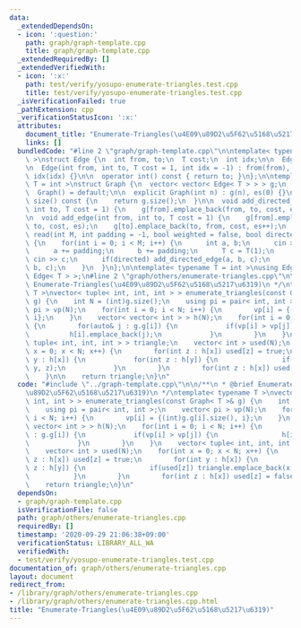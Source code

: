 ```yaml
---
data:
  _extendedDependsOn:
  - icon: ':question:'
    path: graph/graph-template.cpp
    title: graph/graph-template.cpp
  _extendedRequiredBy: []
  _extendedVerifiedWith:
  - icon: ':x:'
    path: test/verify/yosupo-enumerate-triangles.test.cpp
    title: test/verify/yosupo-enumerate-triangles.test.cpp
  _isVerificationFailed: true
  _pathExtension: cpp
  _verificationStatusIcon: ':x:'
  attributes:
    document_title: "Enumerate-Triangles(\u4E09\u89D2\u5F62\u5168\u5217\u6319)"
    links: []
  bundledCode: "#line 2 \"graph/graph-template.cpp\"\n\ntemplate< typename T = int\
    \ >\nstruct Edge {\n  int from, to;\n  T cost;\n  int idx;\n\n  Edge() = default;\n\
    \n  Edge(int from, int to, T cost = 1, int idx = -1) : from(from), to(to), cost(cost),\
    \ idx(idx) {}\n\n  operator int() const { return to; }\n};\n\ntemplate< typename\
    \ T = int >\nstruct Graph {\n  vector< vector< Edge< T > > > g;\n  int es;\n\n\
    \  Graph() = default;\n\n  explicit Graph(int n) : g(n), es(0) {}\n\n  size_t\
    \ size() const {\n    return g.size();\n  }\n\n  void add_directed_edge(int from,\
    \ int to, T cost = 1) {\n    g[from].emplace_back(from, to, cost, es++);\n  }\n\
    \n  void add_edge(int from, int to, T cost = 1) {\n    g[from].emplace_back(from,\
    \ to, cost, es);\n    g[to].emplace_back(to, from, cost, es++);\n  }\n\n  void\
    \ read(int M, int padding = -1, bool weighted = false, bool directed = false)\
    \ {\n    for(int i = 0; i < M; i++) {\n      int a, b;\n      cin >> a >> b;\n\
    \      a += padding;\n      b += padding;\n      T c = T(1);\n      if(weighted)\
    \ cin >> c;\n      if(directed) add_directed_edge(a, b, c);\n      else add_edge(a,\
    \ b, c);\n    }\n  }\n};\n\ntemplate< typename T = int >\nusing Edges = vector<\
    \ Edge< T > >;\n#line 2 \"graph/others/enumerate-triangles.cpp\"\n\n/**\n * @brief\
    \ Enumerate-Triangles(\u4E09\u89D2\u5F62\u5168\u5217\u6319)\n */\ntemplate< typename\
    \ T >\nvector< tuple< int, int, int > > enumerate_triangles(const Graph< T >&\
    \ g) {\n    int N = (int)g.size();\n    using pi = pair< int, int >;\n    vector<\
    \ pi > vp(N);\n    for(int i = 0; i < N; i++) {\n        vp[i] = {(int)g.g[i].size(),\
    \ i};\n    }\n    vector< vector< int > > h(N);\n    for(int i = 0; i < N; i++)\
    \ {\n        for(auto& j : g.g[i]) {\n            if(vp[i] > vp[j]) {\n      \
    \          h[i].emplace_back(j);\n            }\n        }\n    }\n    vector<\
    \ tuple< int, int, int > > triangle;\n    vector< int > used(N);\n    for(int\
    \ x = 0; x < N; x++) {\n        for(int z : h[x]) used[z] = true;\n        for(int\
    \ y : h[x]) {\n            for(int z : h[y]) {\n                if(used[z]) triangle.emplace_back(x,\
    \ y, z);\n            }\n        }\n        for(int z : h[x]) used[z] = false;\n\
    \    }\n\n    return triangle;\n}\n"
  code: "#include \"../graph-template.cpp\"\n\n/**\n * @brief Enumerate-Triangles(\u4E09\
    \u89D2\u5F62\u5168\u5217\u6319)\n */\ntemplate< typename T >\nvector< tuple< int,\
    \ int, int > > enumerate_triangles(const Graph< T >& g) {\n    int N = (int)g.size();\n\
    \    using pi = pair< int, int >;\n    vector< pi > vp(N);\n    for(int i = 0;\
    \ i < N; i++) {\n        vp[i] = {(int)g.g[i].size(), i};\n    }\n    vector<\
    \ vector< int > > h(N);\n    for(int i = 0; i < N; i++) {\n        for(auto& j\
    \ : g.g[i]) {\n            if(vp[i] > vp[j]) {\n                h[i].emplace_back(j);\n\
    \            }\n        }\n    }\n    vector< tuple< int, int, int > > triangle;\n\
    \    vector< int > used(N);\n    for(int x = 0; x < N; x++) {\n        for(int\
    \ z : h[x]) used[z] = true;\n        for(int y : h[x]) {\n            for(int\
    \ z : h[y]) {\n                if(used[z]) triangle.emplace_back(x, y, z);\n \
    \           }\n        }\n        for(int z : h[x]) used[z] = false;\n    }\n\n\
    \    return triangle;\n}\n"
  dependsOn:
  - graph/graph-template.cpp
  isVerificationFile: false
  path: graph/others/enumerate-triangles.cpp
  requiredBy: []
  timestamp: '2020-09-29 21:06:38+09:00'
  verificationStatus: LIBRARY_ALL_WA
  verifiedWith:
  - test/verify/yosupo-enumerate-triangles.test.cpp
documentation_of: graph/others/enumerate-triangles.cpp
layout: document
redirect_from:
- /library/graph/others/enumerate-triangles.cpp
- /library/graph/others/enumerate-triangles.cpp.html
title: "Enumerate-Triangles(\u4E09\u89D2\u5F62\u5168\u5217\u6319)"
---
```

